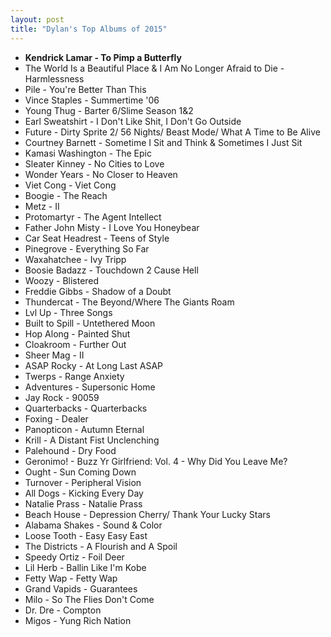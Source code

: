 ```yaml
---
layout: post
title: "Dylan's Top Albums of 2015"
---
```


- **Kendrick Lamar - To Pimp a Butterfly**
- The World Is a Beautiful Place & I Am No Longer Afraid to Die - Harmlessness
- Pile - You're Better Than This
- Vince Staples - Summertime '06
- Young Thug - Barter 6/Slime Season 1&2
- Earl Sweatshirt - I Don't Like Shit, I Don't Go Outside
- Future - Dirty Sprite 2/ 56 Nights/ Beast Mode/ What A Time to Be Alive
- Courtney Barnett - Sometime I Sit and Think & Sometimes I Just Sit
- Kamasi Washington - The Epic
- Sleater Kinney - No Cities to Love
- Wonder Years - No Closer to Heaven
- Viet Cong - Viet Cong
- Boogie - The Reach
- Metz - II
- Protomartyr -  The Agent Intellect
-	Father John Misty - I Love You Honeybear
-	Car Seat Headrest - Teens of Style
-	Pinegrove - Everything So Far
-	Waxahatchee - Ivy Tripp
-	Boosie Badazz - Touchdown 2 Cause Hell
-	Woozy - Blistered
-	Freddie Gibbs - Shadow of a Doubt
-	Thundercat - The Beyond/Where The Giants Roam
-	Lvl Up - Three Songs
-	Built to Spill - Untethered Moon
-	Hop Along - Painted Shut
-	Cloakroom - Further Out
-	Sheer Mag - II
-	ASAP Rocky - At Long Last ASAP
-	Twerps - Range Anxiety
-	Adventures - Supersonic Home
-	Jay Rock - 90059
-	Quarterbacks - Quarterbacks
-	Foxing - Dealer
-	Panopticon - Autumn Eternal
-	Krill - A Distant Fist Unclenching
-	Palehound - Dry Food
-	Geronimo! - Buzz Yr Girlfriend: Vol. 4 - Why Did You Leave Me?
-	Ought - Sun Coming Down
-	Turnover - Peripheral Vision
-	All Dogs - Kicking Every Day
-	Natalie Prass - Natalie Prass
-	Beach House - Depression Cherry/ Thank Your Lucky Stars
-	Alabama Shakes - Sound & Color
-	Loose Tooth - Easy Easy East
-	The Districts - A Flourish and A Spoil
-	Speedy Ortiz - Foil Deer
-	Lil Herb - Ballin Like I'm Kobe
-	Fetty Wap - Fetty Wap
-	Grand Vapids - Guarantees
-	Milo - So The Flies Don't Come
-	Dr. Dre - Compton
-	Migos - Yung Rich Nation 
